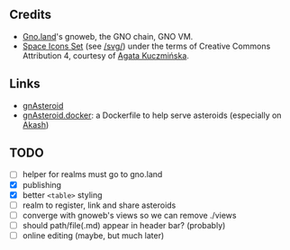 ## Credits

- [Gno.land](https://gno.land)'s gnoweb, the GNO chain, GNO VM.
- [Space Icons Set](https://iconduck.com/sets/space-icons-set) (see [/svg/](/svg)) under the terms of Creative Commons Attribution 4, courtesy of [Agata Kuczmińska](https://iconduck.com/designers/agata-kuczminska).

## Links

* [gnAsteroid](https://github.com/gnAsteroid/gnAsteroid)
* [gnAsteroid.docker](https://github.com/gnAsteroid/gnAsteroid.docker): a Dockerfile to help serve asteroids (especially on [Akash](https://console.akash.network))


## TODO

- [ ] helper for realms must go to gno.land
- [x] publishing
- [x] better `<table>` styling
- [ ] realm to register, link and share asteroids
- [ ] converge with gnoweb's views so we can remove ./views
- [ ] should path/file(.md) appear in header bar? (probably)
- [ ] online editing (maybe, but much later)
